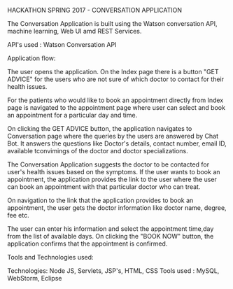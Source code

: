HACKATHON SPRING 2017 - CONVERSATION APPLICATION

The Conversation Application is built using the Watson conversation API, machine learning, Web UI amd REST Services.

API's used :
Watson Conversation API


Application flow:

The user opens the application. On the Index page there is a button "GET ADVICE" for the users who are not sure of which doctor to contact for their health issues.

For the patients who would like to book an appointment directly from Index page is navigated to the appointment page where user can select and book an appointment for a particular day and time.

On clicking the GET ADVICE button, the application navigates to Conversation page where the queries by the users are answered by Chat Bot. It answers the questions like Doctor's details, contact number, email ID, available tconvimings of the doctor and doctor specializations. 

The Conversation Application suggests the doctor to be contacted for user's health issues based on the symptoms. If the user wants to book an appointment, the application provides the link to the user where the user can book an appointment with that particular doctor who can treat.

On navigation to the link that the application provides to book an appointment, the user gets the doctor information like doctor name, degree, fee etc.

The user can enter his information and select the appointment time,day from the list of available days. On clicking the "BOOK NOW" button, the application confirms that the appointment is confirmed.


Tools and Technologies used:

Technologies: Node JS, Servlets, JSP's, HTML, CSS
Tools used : MySQL, WebStorm, Eclipse 
